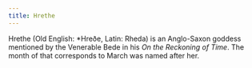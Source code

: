 ```yaml
---
title: Hrethe
---
```


Hrethe (Old English: *Hreðe, Latin: Rheda) is an Anglo-Saxon goddess mentioned by the Venerable Bede in his *On the Reckoning of Time*. The month of that corresponds to March was named after her.
